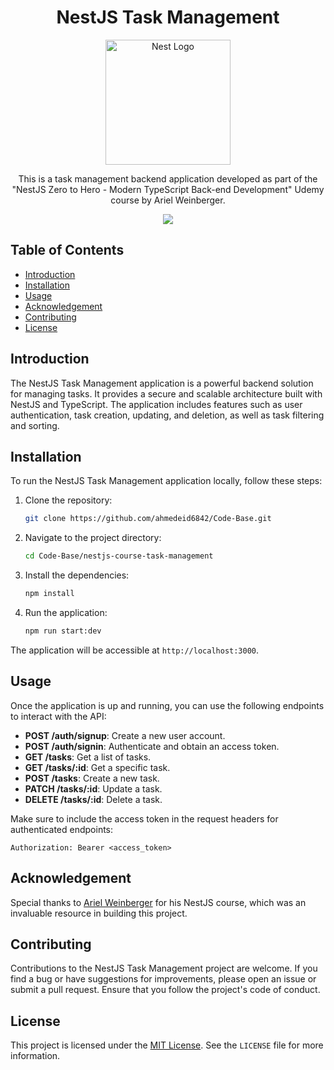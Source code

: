 <h1 align="center"> NestJS Task Management </h1>

<p align="center">
  <a href="http://nestjs.com/" target="blank"><img src="https://nestjs.com/img/logo-small.svg" width="200" alt="Nest Logo" /></a>
</p>

[circleci-image]: https://img.shields.io/circleci/build/github/nestjs/nest/master?token=abc123def456
[circleci-url]: https://circleci.com/gh/nestjs/nest

  <p align="center">This is a task management backend application developed as part of the "NestJS Zero to Hero - Modern TypeScript Back-end Development" Udemy course by Ariel Weinberger.</p>
    <p align="center">
<a href="https://www.linkedin.com/in/ameid/"><img src="https://img.shields.io/badge/LinkedIn-0077B5?style=for-the-badge&logo=linkedin&logoColor=white"/><a>
</p>


## Table of Contents

- [Introduction](#introduction)
- [Installation](#installation)
- [Usage](#usage)
- [Acknowledgement](#acknowledgement)
- [Contributing](#contributing)
- [License](#license)

## Introduction

The NestJS Task Management application is a powerful backend solution for managing tasks. It provides a secure and scalable architecture built with NestJS and TypeScript. The application includes features such as user authentication, task creation, updating, and deletion, as well as task filtering and sorting.

## Installation

To run the NestJS Task Management application locally, follow these steps:

1. Clone the repository:

   ```bash
   git clone https://github.com/ahmedeid6842/Code-Base.git
   ```

1. Navigate to the project directory:

   ```bash
   cd Code-Base/nestjs-course-task-management
   ```

1. Install the dependencies:

   ```bash
   npm install
   ```
   
1. Run the application:

   ```bash
   npm run start:dev
   ```

The application will be accessible at `http://localhost:3000`.

## Usage

Once the application is up and running, you can use the following endpoints to interact with the API:

- **POST /auth/signup**: Create a new user account.
- **POST /auth/signin**: Authenticate and obtain an access token.
- **GET /tasks**: Get a list of tasks.
- **GET /tasks/:id**: Get a specific task.
- **POST /tasks**: Create a new task.
- **PATCH /tasks/:id**: Update a task.
- **DELETE /tasks/:id**: Delete a task.

Make sure to include the access token in the request headers for authenticated endpoints:

```
Authorization: Bearer <access_token>
```

## Acknowledgement

Special thanks to [Ariel Weinberger](https://github.com/arielweinberger) for his NestJS course, which was an invaluable resource in building this project.

## Contributing

Contributions to the NestJS Task Management project are welcome. If you find a bug or have suggestions for improvements, please open an issue or submit a pull request. Ensure that you follow the project's code of conduct.

## License

This project is licensed under the [MIT License](https://opensource.org/licenses/MIT). See the `LICENSE` file for more information.

